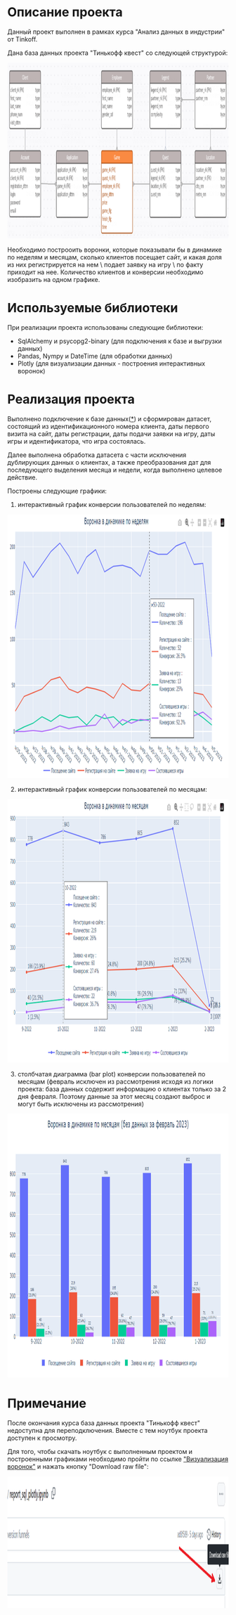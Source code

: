 # Описание проекта

Данный проект выполнен в рамках курса "Анализ данных в индустрии" от Tinkoff.

Дана база данных проекта "Тинькофф квест" со следующей структурой:

<img src="images/schema.png" width="900" height="400" alt="database_schema"/>

Необходимо построоить воронки, которые показывали бы в динамике по неделям и месяцам, сколько клиентов посещает сайт, и какая доля из них регистрируется на нем \ подает заявку на игру \ по факту приходит на нее. Количество клиентов и конверсии необходимо изобразить на одном графике.

# Используемые библиотеки

При реализации проекта использованы следующие библиотеки:

- SqlAlchemy и psycopg2-binary (для подключения к базе и выгрузки данных)
- Pandas, Nympy и DateTime (для обработки данных)
- Plotly (для визуализации данных - построения интерактивных воронок)

# Реализация проекта

Выполнено подключение к базе данных([*](#примечание)) и сформирован датасет, состоящий из идентификационного номера клиента, даты первого визита на сайт, даты регистрации, даты подачи заявки на игру, даты игры и идентификатора, что игра состоялась.

Далее выполнена обработка датасета с части исключения дублирующих данных о клиентах, а также преобразования дат для последующего выделения месяца и недели, когда выполнено целевое действие.

Построены следующие графики:

1. интерактивный график конверсии пользователей по неделям:

<img src="images/funell_week.png" width="800" height="600" alt="download_button"/>

2. интерактивный график конверсии пользователей по месяцам:

<img src="images/funell_month.png" width="800" height="600" alt="download_button"/>

3. столбчатая диаграмма (bar plot) конверсии пользователей по месяцам (февраль исключен из рассмотрения исходя из логики проекта: база данных содержит информацию о клиентах только за 2 дня февраля. Поэтому данные за этот месяц создают выброс и могут быть исключены из рассмотрения)

<img src="images/funell_month_barplot.png" width="800" height="600" alt="download_button"/>

# Примечание

После окончания курса база данных проекта "Тинькофф квест" недоступна для переподключения. Вместе с тем ноутбук проекта доступен к просмотру.

Для того, чтобы скачать ноутбук с выполненным проектом и построенными графиками необходимо пройти по ссылке ["Визуализация воронок"](https://github.com/ElenaNKn/portfolio_rus/blob/master/project_sql_plotly/report_sql_plotly.ipynb) и нажать кнопку "Download raw file":

<img src="images/download.png" width="700" height="300" alt="download_button"/>
